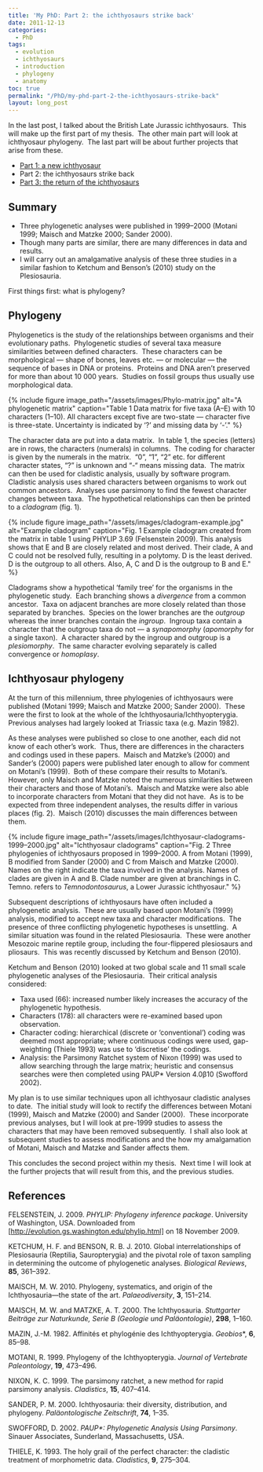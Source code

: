 ```yaml
---
title: 'My PhD: Part 2: the ichthyosaurs strike back'
date: 2011-12-13
categories:
  - PhD 
tags:
  - evolution
  - ichthyosaurs
  - introduction
  - phylogeny
  - anatomy
toc: true
permalink: "/PhD/my-phd-part-2-the-ichthyosaurs-strike-back"
layout: long_post
---
```

In the last post, I talked about the British Late Jurassic ichthyosaurs.  This
will make up the first part of my thesis.  The other main part will look at
ichthyosaur phylogeny.  The last part will be about further projects that arise
from these.

* [Part 1:
  a new ichthyosaur](/PhD/my-phd-part-1-a-new-ichthyosaur)
* Part 2: the ichthyosaurs strike back
* [Part 3: the return of
  the ichthyosaurs](/PhD/my-phd-part-3-the-return-of-the-ichthyosaurs/)

## Summary

* Three phylogenetic analyses were published in 1999–2000 (Motani 1999; Maisch
  and Matzke 2000; Sander 2000).
* Though many parts are similar, there are many differences in data and
  results.</li>
* I will carry out an amalgamative analysis of these three studies in a similar
  fashion to Ketchum and Benson’s (2010) study on the Plesiosauria.

First things first: what is phylogeny?

## Phylogeny

Phylogenetics is the study of the relationships between organisms and their
evolutionary paths.  Phylogenetic studies of several taxa measure similarities
between defined characters.  These characters can be morphological — shape of
bones, leaves etc. — or molecular — the sequence of bases in DNA or proteins. 
Proteins and DNA aren’t preserved for more than about 10 000 years.  Studies on
fossil groups thus usually use morphological data.

{% include figure image_path="/assets/images/Phylo-matrix.jpg" alt="A phylogenetic matrix" caption="Table 1 Data matrix for five taxa (A–E) with 10 characters (1–10). All characters except five are two-state — character five is three-state. Uncertainty is indicated by ‘?’ and missing data by ‘-’." %}

The character data are put into a data matrix.  In table 1, the species
(letters) are in rows, the characters (numerals) in columns.  The coding for
character is given by the numerals in the matrix.  “0”, “1”, “2” etc. for
different character states, “?” is unknown and “-“ means missing data.  The
matrix can then be used for cladistic analysis, usually by software program. 
Cladistic analysis uses shared characters between organisms to work out common
ancestors.  Analyses use parsimony to find the fewest character changes between
taxa.  The hypothetical relationships can then be printed to
a _cladogram_ (fig. 1).

{% include figure image_path="/assets/images/cladogram-example.jpg" alt="Example cladogram" caption="Fig. 1 Example cladogram created from the matrix in table 1 using PHYLIP 3.69 (Felsenstein 2009). This analysis shows that E and B are closely related and most derived. Their clade, A and C could not be resolved fully, resulting in a polytomy. D is the least derived. D is the outgroup to all others. Also, A, C and D is the outgroup to B and E." %}

Cladograms show a hypothetical ‘family tree’ for the organisms in the
phylogenetic study.  Each branching shows a _divergence_ from a common
ancestor.  Taxa on adjacent branches are more closely related than those
separated by branches.  Species on the lower branches are the _outgroup_
whereas the inner branches contain the _ingroup_.  Ingroup taxa contain
a character that the outgroup taxa do not — a _synapomorphy_
(_apomorphy_ for a single taxon).  A character shared by the ingroup and
outgroup is a _plesiomorphy_.  The same character evolving separately is
called convergence or _homoplasy_.

## Ichthyosaur phylogeny

At the turn of this millennium, three phylogenies of ichthyosaurs were
published (Motani 1999; Maisch and Matzke 2000; Sander 2000).  These were the
first to look at the whole of the Ichthyosauria/Ichthyopterygia.  Previous
analyses had largely looked at Triassic taxa (e.g. Mazin 1982).

As these analyses were published so close to one another, each did not know of
each other’s work.  Thus, there are differences in the characters and codings
used in these papers.  Maisch and Matzke’s (2000) and Sander’s (2000) papers
were published later enough to allow for comment on Motani’s (1999).  Both of
these compare their results to Motani’s.  However, only Maisch and Matzke noted
the numerous similarities between their characters and those of Motani’s. 
Maisch and Matzke were also able to incorporate characters from Motani that
they did not have.  As is to be expected from three independent analyses, the
results differ in various places (fig. 2).  Maisch (2010) discusses the main
differences between them.

{% include figure image_path="/assets/images/Ichthyosaur-cladograms-1999–2000.jpg" alt="Ichthyosaur cladograms" caption="Fig. 2 Three phylogenies of ichthyosaurs proposed in 1999–2000. A from Motani (1999), B modified from Sander (2000) and C from Maisch and Matzke (2000). Names on the right indicate the taxa involved in the analysis. Names of clades are given in A and B. Clade number are given at branchings in C. Temno. refers to _Temnodontosaurus_, a Lower Jurassic ichthyosaur." %}

Subsequent descriptions of ichthyosaurs have often included a phylogenetic
analysis.  These are usually based upon Motani’s (1999) analysis, modified to
accept new taxa and character modifications.  The presence of three conflicting
phylogenetic hypotheses is unsettling.  A similar situation was found in the
related Plesiosauria.  These were another Mesozoic marine reptile group,
including the four-flippered plesiosaurs and pliosaurs.  This was recently
discussed by Ketchum and Benson (2010).

Ketchum and Benson (2010) looked at two global scale and 11 small scale
phylogenetic analyses of the Plesiosauria.  Their critical analysis considered:

* Taxa used (66): increased number likely increases the accuracy of the
  phylogenetic hypothesis.
* Characters (178): all characters were re-examined based upon observation.
* Character coding: hierarchical (discrete or ‘conventional’) coding was deemed
  most appropriate; where continuous codings were used, gap-weighting (Thiele
  1993) was use to ‘discretise’ the codings.
* Analysis: the Parsimony Ratchet system of Nixon (1999) was used to allow
  searching through the large matrix; heuristic and consensus searches were
  then completed using PAUP* Version 4.0β10 (Swofford 2002).

My plan is to use similar techniques upon all ichthyosaur cladistic analyses to
date.  The initial study will look to rectify the differences between Motani
(1999), Maisch and Matzke (2000) and Sander (2000).  These incorporate previous
analyses, but I will look at pre-1999 studies to assess the characters that may
have been removed subsequently.  I shall also look at subsequent studies to
assess modifications and the how my amalgamation of Motani, Maisch and Matzke
and Sander affects them.

This concludes the second project within my thesis.  Next time I will look at
the further projects that will result from this, and the previous studies.

## References

FELSENSTEIN, J. 2009. _PHYLIP: Phylogeny inference package_. University of
Washington, USA. Downloaded from
[http://evolution.gs.washington.edu/phylip.html] on 18 November 2009.

KETCHUM, H. F. and BENSON, R. B. J. 2010. Global interrelationships of
Plesiosauria (Reptilia, Sauropterygia) and the pivotal role of taxon sampling
in determining the outcome of phylogenetic analyses. _Biological Reviews_,
**85**, 361–392.

MAISCH, M. W. 2010. Phylogeny, systematics, and origin of the Ichthyosauria—the
state of the art. _Palaeodiversity_, **3**, 151–214.

MAISCH, M. W. and MATZKE, A. T. 2000. The Ichthyosauria. _Stuttgarter Beiträge
zur Naturkunde, Serie B (Geologie und Paläontologie)_, **298**, 1–160.

MAZIN, J.-M. 1982. Affinités et phylogénie des Ichthyopterygia. *Geobios**,
**6**, 85–98.

MOTANI, R. 1999. Phylogeny of the Ichthyopterygia. _Journal of Vertebrate
Paleontology_, **19**, 473–496.

NIXON, K. C. 1999. The parsimony ratchet, a new method for rapid parsimony
analysis. _Cladistics_, **15**, 407–414.

SANDER, P. M. 2000. Ichthyosauria: their diversity, distribution, and
phylogeny. _Paläontologische Zeitschrift_, **74**, 1–35.

SWOFFORD, D. 2002. _PAUP*: Phylogenetic Analysis Using Parsimony_. Sinauer
Associates, Sunderland, Massachusetts, USA.

THIELE, K. 1993. The holy grail of the perfect character: the cladistic
treatment of morphometric data. _Cladistics_, **9**, 275–304.

